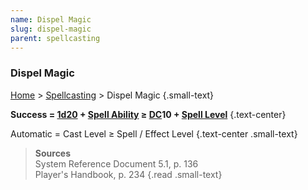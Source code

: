 ```yaml
---
name: Dispel Magic
slug: dispel-magic
parent: spellcasting
---
```

### Dispel Magic
[Home](dm-operations-center) > [Spellcasting](spellcasting) > Dispel Magic {.small-text}


**Success = [1d20](/roll/1d20) + [Spell Ability](spellcasting-ability) ≥ [DC](difficulty-class)10 + [Spell Level](spell-levels-and-slots)** {.text-center}

Automatic = Cast Level ≥ Spell / Effect Level {.text-center .small-text}


> **Sources** <br/>
> System Reference Document 5.1, p. 136<br/>
> Player's Handbook, p. 234
{.read .small-text}
